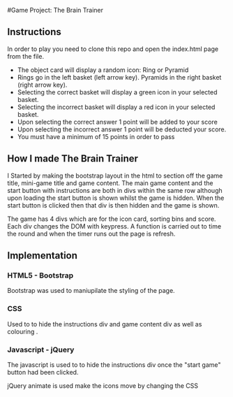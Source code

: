 #Game Project: The Brain Trainer 
 

## Instructions
In order to play you need to clone this repo and open the index.html page from the file.

* The object card will display a random icon: Ring or Pyramid
* Rings go in the left basket (left arrow key). Pyramids in the right basket (right arrow key).
* Selecting the correct basket will display a green icon in your selected basket.
* Selecting the incorrect basket will display a red icon in your selected basket.
* Upon selecting the correct answer 1 point will be added to your score
* Upon selecting the incorrect answer 1 point will be deducted your score.
* You must have a minimum of 15 points in order to pass

## How I made The Brain Trainer
I Started by making the bootstrap layout in the html to section off the game title, mini-game title and game content.
The main game content and the start button with instructions are both in divs within the same row although upon loading the start button is shown whilst the game is hidden. When the start button is clicked then that div is then hidden and the game is shown.

The game has 4 divs which are for the icon card, sorting bins and score. Each div changes the DOM with keypress.
A function is carried out to time the round and when the timer runs out the page is refresh.

## Implementation
### HTML5 - Bootstrap 
Bootstrap was used to maniupilate the styling of the page. 

### CSS
Used to to hide the instructions div and game content div as well as colouring .

### Javascript - jQuery 
The javascript is used to to hide the instructions div once the "start game" button had been clicked. 

jQuery animate is used make the icons move by changing the CSS


